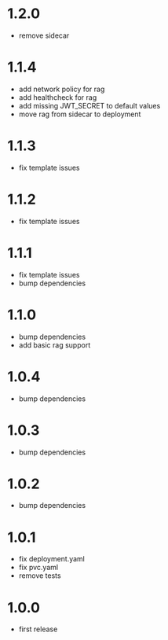 # 1.2.0
- remove sidecar

# 1.1.4
- add network policy for rag
- add healthcheck for rag
- add missing JWT_SECRET to default values
- move rag from sidecar to deployment

# 1.1.3
- fix template issues

# 1.1.2
- fix template issues

# 1.1.1
- fix template issues
- bump dependencies

# 1.1.0
- bump dependencies
- add basic rag support

# 1.0.4
- bump dependencies

# 1.0.3
- bump dependencies

# 1.0.2
- bump dependencies

# 1.0.1
- fix deployment.yaml
- fix pvc.yaml
- remove tests

# 1.0.0
- first release

